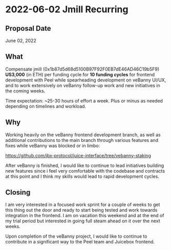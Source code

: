 # 2022-06-02 Jmill Recurring

## Proposal Date

June 02, 2022

## What

Compensate jmill (0x1b87d5d68d5100B97F92F0EB7dE46AD46C19b5F9) **US3,000** (in ETH) per funding cycle for **10 funding cycles** for frontend
development with Peel while spearheading development on veBanny UI/UX, and to work extensively on veBanny follow-up work and new initiatives in the coming weeks.

Time expectation: ~25-30 hours of effort a week. Plus or minus as needed depending on timelines and workload.

## Why

Working heavily on the veBanny frontend development branch, as well as additional contributions to the main branch through various features and fixes while veBanny was blocked or in limbo:

https://github.com/jbx-protocol/juice-interface/tree/vebanny-staking

After veBanny is finished, I would like to continue to lead initiatives building new features since i feel very comfortable with the codebase and contracts at this point and I think my skills would lead to rapid development cycles.

## Closing

I am very interested in a focused work sprint for a couple of weeks to get this thing out the door and ready to start being tested and work towards integration in the frontend. I am on vacation this weekend and at the end of my trial period but interested in going full steam ahead on it over the next weeks.

Upon completion of the veBanny project, I would like to continue to contribute in a significant way to the Peel team and Juicebox frontend.
